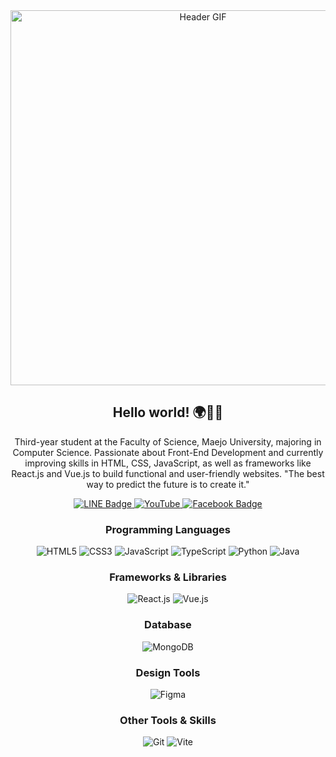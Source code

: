 

<div align="center">
  <img src="https://i.imgur.com/UkaqXby.gif" width="600" alt="Header GIF"/>
</div>

<h2 align="center">Hello world! 🌍👨‍💻</h2>
<p align="center">
  Third-year student at the Faculty of Science, Maejo University, majoring in Computer Science.
Passionate about Front-End Development and currently improving skills in HTML, CSS, JavaScript, as well as frameworks like React.js and Vue.js to build functional and user-friendly websites.
"The best way to predict the future is to create it."
</p>

<!-- Social Icons -->
<div align="center">
   <a href="https://line.me/ti/p/j6FbYy7gWA">
    <img src="https://img.shields.io/badge/LINE-blue?style=flat-square&logo=line&logoColor=white" alt="LINE Badge"/>
  </a>
  <a href="https://www.youtube.com/channel/UCEJnIygcQoqc4emGwsPEcQA">
    <img src="https://img.shields.io/badge/YouTube-red?style=for-the-badge&logo=youtube&logoColor=white" alt="YouTube"/>
  </a>
  <a href="https://www.facebook.com/profile.php?id=100010483279668">
    <img src="https://img.shields.io/badge/Facebook-blue?style=flat-square&logo=facebook&logoColor=white" alt="Facebook Badge"/>
  </a>
</div>


<!-- Programming Languages -->
<h3 align="center">Programming Languages</h3>
<div align="center">
  <img src="https://img.shields.io/badge/HTML5-orange?style=for-the-badge&logo=html5&logoColor=white" alt="HTML5"/>
  <img src="https://img.shields.io/badge/CSS3-blue?style=for-the-badge&logo=css3&logoColor=white" alt="CSS3"/>
  <img src="https://img.shields.io/badge/JavaScript-yellow?style=for-the-badge&logo=javascript&logoColor=white" alt="JavaScript"/>
  <img src="https://img.shields.io/badge/TypeScript-blue?style=for-the-badge&logo=typescript&logoColor=white" alt="TypeScript"/>
  <img src="https://img.shields.io/badge/Python-blue?style=for-the-badge&logo=python&logoColor=white" alt="Python"/>
  <img src="https://img.shields.io/badge/Java-red?style=for-the-badge&logo=java&logoColor=white" alt="Java"/>
</div>

<!-- Frameworks & Libraries -->
<h3 align="center">Frameworks & Libraries</h3>
<div align="center">
  <img src="https://img.shields.io/badge/React.js-blue?style=for-the-badge&logo=react&logoColor=white" alt="React.js"/>
  <img src="https://img.shields.io/badge/Vue.js-brightgreen?style=for-the-badge&logo=vue.js&logoColor=white" alt="Vue.js"/>
</div>

<!-- Database -->
<h3 align="center">Database</h3>
<div align="center">
  <img src="https://img.shields.io/badge/MongoDB-green?style=for-the-badge&logo=mongodb&logoColor=white" alt="MongoDB"/>
</div>

<!-- Design Tools -->
<h3 align="center">Design Tools</h3>
<div align="center">
  <img src="https://img.shields.io/badge/Figma-purple?style=for-the-badge&logo=figma&logoColor=white" alt="Figma"/>
</div>

<!-- Other Tools & Skills -->
<h3 align="center">Other Tools & Skills</h3>
<div align="center">
  <img src="https://img.shields.io/badge/Git-red?style=for-the-badge&logo=git&logoColor=white" alt="Git"/>
  <img src="https://img.shields.io/badge/Vite-blue?style=for-the-badge&logo=vite&logoColor=white" alt="Vite"/>
</div>





